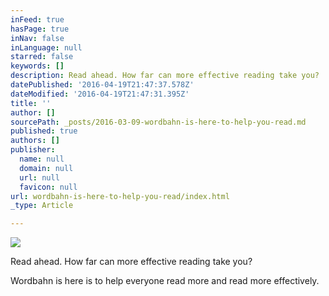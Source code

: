 ```yaml
---
inFeed: true
hasPage: true
inNav: false
inLanguage: null
starred: false
keywords: []
description: Read ahead. How far can more effective reading take you?
datePublished: '2016-04-19T21:47:37.578Z'
dateModified: '2016-04-19T21:47:31.395Z'
title: ''
author: []
sourcePath: _posts/2016-03-09-wordbahn-is-here-to-help-you-read.md
published: true
authors: []
publisher:
  name: null
  domain: null
  url: null
  favicon: null
url: wordbahn-is-here-to-help-you-read/index.html
_type: Article

---
```

![](https://s3-us-west-2.amazonaws.com/the-grid-img/p/35754f78bb22c372038aa6b4a4d4dcf5da2ab096.png)

Read ahead. How far can more effective reading take you?

Wordbahn is here is to help everyone read more and read more effectively.